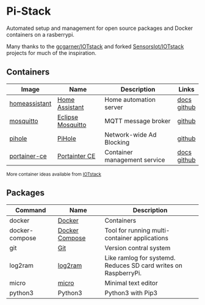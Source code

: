 # Pi-Stack

Automated setup and management for open source packages and Docker containers on a rasberrypi.

Many thanks to the [gcgarner/IOTstack](https://github.com/gcgarner/IOTstack) and forked [SensorsIot/IOTstack](https://github.com/SensorsIot/IOTstack) projects for much of the inspiration.

## Containers

| Image | Name | Description | Links
| --- | --- | --- | --- |
| [homeassistant](https://hub.docker.com/r/homeassistant/home-assistant) | [Home Assistant](https://www.home-assistant.io/) | Home automation server | [docs](https://www.home-assistant.io/docs/) <br>[github](https://github.com/home-assistant/core)
| [mosquitto](https://hub.docker.com/_/eclipse-mosquitto) | [Eclipse Mosquitto](https://mosquitto.org/) | MQTT message broker | [github](https://github.com/eclipse/mosquitto)
| [pihole](https://hub.docker.com/r/pihole/pihole) | [PiHole](https://pi-hole.net/) | Network-wide Ad Blocking | [github](https://github.com/pi-hole/pi-hole)
| [portainer-ce](https://hub.docker.com/r/portainer/portainer-ce) | [Portainter CE](https://www.portainer.io/) | Container management service | [docs](https://documentation.portainer.io/) <br>[github](https://github.com/portainer/portainer)

<sub>More container ideas available from [IOTstack](https://github.com/SensorsIot/IOTstack/tree/master/.templates)</sub>

## Packages

| Command | Name | Description |
| --- | --- | --- |
| docker | [Docker](https://docs.docker.com/) | Containers |
| docker-compose | [Docker Compose](https://github.com/docker/compose) | Tool for running multi-container applications |
| git | [Git](https://git-scm.com/) | Version contral system |
| log2ram | [log2ram](https://github.com/azlux/log2ram) | Like ramlog for systemd. <br> Reduces SD card writes on RaspberryPi. |
| micro | [micro](https://github.com/zyedidia/micro) | Minimal text editor |
| python3 | Python3 | Python3 with Pip3 |
